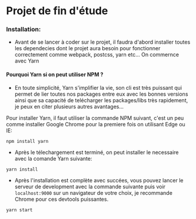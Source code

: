 # Projet de fin d'étude 

### Installation:
- Avant de se lancer à coder sur le projet, il faudra d'abord installer toutes les dependecies dont le projet aura besoin pour fonctionner correctement comme webpack, postcss, yarn etc... On commernce avec Yarn

#### Pourquoi Yarn si on peut utiliser NPM ?
- En toute simplicité, Yarn s'implifier la vie, son cli est très puissant qui permet de lier toutes nos packages entre eux avec les bonnes versions ainsi que sa capacité de telécharger les packages/libs très rapidement, je peux en citer plusieurs autres avantages...

Pour installer Yarn, il faut utiliser la commande NPM suivant, c'est un peu comme installer Google Chrome pour la premiere fois on utilisant Edge ou IE:

```npm install yarn```

- Après le télechargement est terminé, on peut installer le necessaire avec la comande Yarn suivante: 

```yarn install```

- Après l'installation est complète avec succées, vous pouvez lancer le serveur de development avec la commande suivante puis voir ``localhost:9000`` sur un navigateur de votre choix, je recommande Chrome pour ces devtools puissantes. 

```yarn start```
